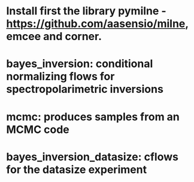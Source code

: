 # Install first the library pymilne - https://github.com/aasensio/milne, emcee and corner.

# bayes_inversion: conditional normalizing flows for spectropolarimetric inversions
# mcmc: produces samples from an MCMC code
# bayes_inversion_datasize: cflows for the datasize experiment
